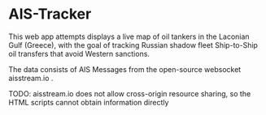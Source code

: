 # AIS-Tracker
This web app attempts displays a live map of oil tankers in the Laconian Gulf (Greece), with the goal of tracking Russian shadow fleet Ship-to-Ship oil transfers that avoid Western sanctions.

The data consists of AIS Messages from the open-source websocket aisstream.io . 

TODO: aisstream.io does not allow cross-origin resource sharing, so the HTML scripts cannot obtain information directly
